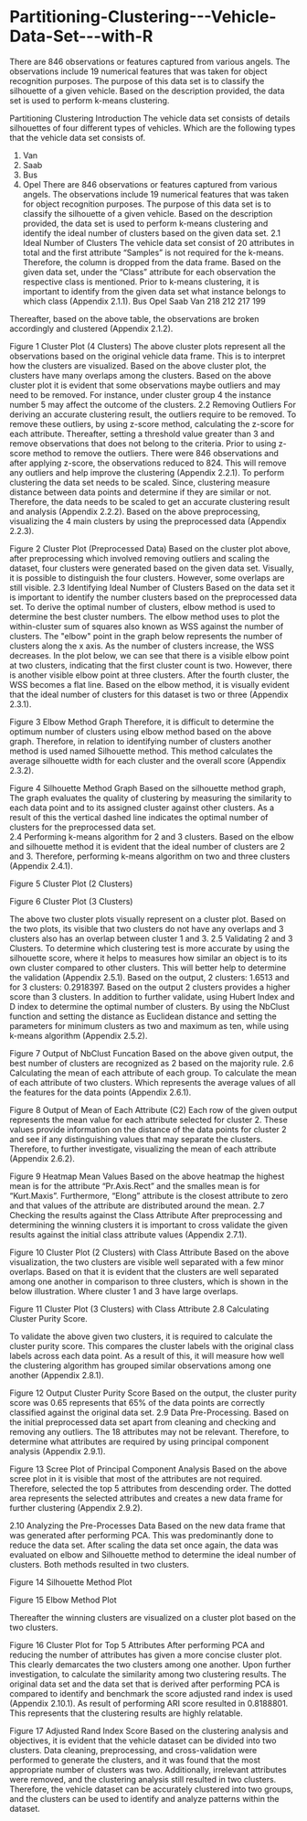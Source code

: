 # Partitioning-Clustering---Vehicle-Data-Set---with-R
There are 846 observations or features captured from various angels. The observations include 19 numerical features that was taken for object recognition purposes. The purpose of this data set is to classify the silhouette of a given vehicle. Based on the description provided, the data set is used to perform k-means clustering.

Partitioning Clustering
Introduction
The vehicle data set consists of details silhouettes of four different types of vehicles. Which are the following types that the vehicle data set consists of.
1.	Van
2.	Saab
3.	Bus
4.	Opel
There are 846 observations or features captured from various angels. The observations include 19 numerical features that was taken for object recognition purposes. The purpose of this data set is to classify the silhouette of a given vehicle. Based on the description provided, the data set is used to perform k-means clustering and identify the ideal number of clusters based on the given data set. 
2.1 Ideal Number of Clusters
The vehicle data set consist of 20 attributes in total and the first attribute “Samples” is not required for the k-means. Therefore, the column is dropped from the data frame. 
Based on the given data set, under the “Class” attribute for each observation the respective class is mentioned. Prior to k-means clustering, it is important to identify from the given data set what instance belongs to which class (Appendix 2.1.1). 
Bus
	Opel	Saab	Van
218	212	217	199

Thereafter, based on the above table, the observations are broken accordingly and clustered (Appendix 2.1.2). 
 
Figure 1 Cluster Plot (4 Clusters)
The above cluster plots represent all the observations based on the original vehicle data frame. This is to interpret how the clusters are visualized. Based on the above cluster plot, the clusters have many overlaps among the clusters. 
Based on the above cluster plot it is evident that some observations maybe outliers and may need to be removed. For instance, under cluster group 4 the instance number 5 may affect the outcome of the clusters. 
2.2 Removing Outliers
For deriving an accurate clustering result, the outliers require to be removed. To remove these outliers, by using z-score method, calculating the z-score for each attribute. Thereafter, setting a threshold value greater than 3 and remove observations that does not belong to the criteria. Prior to using z-score method to remove the outliers. There were 846 observations and after applying z-score, the observations reduced to 824. This will remove any outliers and help improve the clustering (Appendix 2.2.1). 
To perform clustering the data set needs to be scaled. Since, clustering measure distance between data points and determine if they are similar or not. Therefore, the data needs to be scaled to get an accurate clustering result and analysis (Appendix 2.2.2).
Based on the above preprocessing, visualizing the 4 main clusters by using the preprocessed data (Appendix 2.2.3). 
 
Figure 2 Cluster Plot (Preprocessed Data)
Based on the cluster plot above, after preprocessing which involved removing outliers and scaling the dataset, four clusters were generated based on the given data set. Visually, it is possible to distinguish the four clusters. However, some overlaps are still visible.
2.3 Identifying Ideal Number of Clusters
Based on the data set it is important to identify the number clusters based on the preprocessed data set. To derive the optimal number of clusters, elbow method is used to determine the best cluster numbers.
The elbow method uses to plot the within-cluster sum of squares also known as WSS against the number of clusters. The "elbow" point in the graph below represents the number of clusters along the x axis. As the number of clusters increase, the WSS decreases. In the plot below, we can see that there is a visible elbow point at two clusters, indicating that the first cluster count is two. However, there is another visible elbow point at three clusters. After the fourth cluster, the WSS becomes a flat line. Based on the elbow method, it is visually evident that the ideal number of clusters for this dataset is two or three (Appendix 2.3.1).
 
Figure 3 Elbow Method Graph
Therefore, it is difficult to determine the optimum number of clusters using elbow method based on the above graph. Therefore, in relation to identifying number of clusters another method is used named Silhouette method. This method calculates the average silhouette width for each cluster and the overall score (Appendix 2.3.2). 
 
Figure 4 Silhouette Method Graph
Based on the silhouette method graph, The graph evaluates the quality of clustering by measuring the similarity to each data point and to its assigned cluster against other clusters. As a result of this the vertical dashed line indicates the optimal number of clusters for the preprocessed data set.  
2.4 Performing k-means algorithm for 2 and 3 clusters.
Based on the elbow and silhouette method it is evident that the ideal number of clusters are 2 and 3. Therefore, performing k-means algorithm on two and three clusters (Appendix 2.4.1). 
 
Figure 5 Cluster Plot (2 Clusters)

 
Figure 6 Cluster Plot (3 Clusters)

The above two cluster plots visually represent on a cluster plot. Based on the two plots, its visible that two clusters do not have any overlaps and 3 clusters also has an overlap between cluster 1 and 3. 
2.5 Validating 2 and 3 Clusters.
To determine which clustering test is more accurate by using the silhouette score, where it helps to measures how similar an object is to its own cluster compared to other clusters. This will better help to determine the validation (Appendix 2.5.1). Based on the output, 2 clusters: 1.6513 and for 3 clusters: 0.2918397. Based on the output 2 clusters provides a higher score than 3 clusters. 
In addition to further validate, using Hubert Index and D index to determine the optimal number of clusters. By using the NbClust function and setting the distance as Euclidean distance and setting the parameters for minimum clusters as two and maximum as ten, while using k-means algorithm (Appendix 2.5.2).
 
Figure 7 Output of NbClust Funcation
Based on the above given output, the best number of clusters are recognized as 2 based on the majority rule. 
2.6 Calculating the mean of each attribute of each group.
To calculate the mean of each attribute of two clusters. Which represents the average values of all the features for the data points (Appendix 2.6.1). 
 
Figure 8 Output of Mean of Each Attribute (C2)
Each row of the given output represents the mean value for each attribute selected for cluster 2. These values provide information on the distance of the data points for cluster 2 and see if any distinguishing values that may separate the clusters. Therefore, to further investigate, visualizing the mean of each attribute (Appendix 2.6.2). 
 
Figure 9 Heatmap Mean Values
Based on the above heatmap the highest mean is for the attribute “Pr.Axis.Rect” and the smalles mean is for “Kurt.Maxis”. Furthermore, “Elong” attribute is the closest attribute to zero and that values of the attribute are distributed around the mean. 
2.7 Checking the results against the Class Attribute
After preprocessing and determining the winning clusters it is important to cross validate the given results against the initial class attribute values (Appendix 2.7.1).

 
Figure 10 Cluster Plot (2 Clusters) with Class Attribute
Based on the above visualization, the two clusters are visible well separated with a few minor overlaps. Based on that it is evident that the clusters are well separated among one another in comparison to three clusters, which is shown in the below illustration. Where cluster 1 and 3 have large overlaps.
 
Figure 11 Cluster Plot (3 Clusters) with Class Attribute
2.8 Calculating Cluster Purity Score.

To validate the above given two clusters, it is required to calculate the cluster purity score. This compares the cluster labels with the original class labels across each data point. As a result of this, it will measure how well the clustering algorithm has grouped similar observations among one another (Appendix 2.8.1). 
 
Figure 12 Output Cluster Purity Score
Based on the output, the cluster purity score was 0.65 represents that 65% of the data points are correctly classified against the original data set.
2.9 Data Pre-Processing.
Based on the initial preprocessed data set apart from cleaning and checking and removing any outliers. The 18 attributes may not be relevant. Therefore, to determine what attributes are required by using principal component analysis (Appendix 2.9.1). 
 
Figure 13 Scree Plot of Principal Component Analysis
Based on the above scree plot in it is visible that most of the attributes are not required. Therefore, selected the top 5 attributes from descending order. The dotted area represents the selected attributes and creates a new data frame for further clustering (Appendix 2.9.2). 


2.10 Analyzing the Pre-Processes Data
Based on the new data frame that was generated after performing PCA. This was predominantly done to reduce the data set. 
After scaling the data set once again, the data was evaluated on elbow and Silhouette method to determine the ideal number of clusters. Both methods resulted in two clusters. 
 
Figure 14 Silhouette Method Plot
 
Figure 15 Elbow Method Plot

Thereafter the winning clusters are visualized on a cluster plot based on the two clusters.
 
Figure 16 Cluster Plot for Top 5 Attributes
After performing PCA and reducing the number of attributes has given a more concise cluster plot. This clearly demarcates the two clusters among one another. 
Upon further investigation, to calculate the similarity among two clustering results. The original data set and the data set that is derived after performing PCA is compared to identify and benchmark the score adjusted rand index is used (Appendix 2.10.1). As result of performing ARI score resulted in 0.8188801. This represents that the clustering results are highly relatable. 
 
Figure 17 Adjusted Rand Index Score
Based on the clustering analysis and objectives, it is evident that the vehicle dataset can be divided into two clusters. Data cleaning, preprocessing, and cross-validation were performed to generate the clusters, and it was found that the most appropriate number of clusters was two. Additionally, irrelevant attributes were removed, and the clustering analysis still resulted in two clusters. Therefore, the vehicle dataset can be accurately clustered into two groups, and the clusters can be used to identify and analyze patterns within the dataset.
